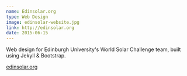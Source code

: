 ```yaml
---
name: Edinsolar.org
type: Web Design
image: edinsolar-website.jpg
link: http://edinsolar.org
date: 2015-06-15
---
```


Web design for Edinburgh University's World Solar Challenge team, built using
Jekyll & Bootstrap.

[edinsolar.org](http://edinsolar.org)


